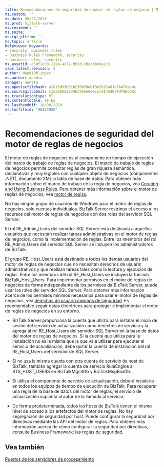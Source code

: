```yaml
---
title: Recomendaciones de seguridad del motor de reglas de negocio | Microsoft Docs
ms.custom: ''
ms.date: 09/27/2018
ms.prod: biztalk-server
ms.reviewer: ''
ms.suite: ''
ms.tgt_pltfrm: ''
ms.topic: article
helpviewer_keywords:
- security, business rules
- Business Rules Framework, security
- business rules, security
ms.assetid: d5df1cd0-112a-4c72-b95d-cbcd1bc6a2c3
caps.latest.revision: 8
author: MandiOhlinger
ms.author: mandia
manager: anneta
ms.openlocfilehash: 41815d53b31b2f0bf0ebf3e5626a61d76470ac4c
ms.sourcegitcommit: c1e83b63ae34bd586e6e0ccc914640efdf96bd4c
ms.translationtype: MT
ms.contentlocale: es-ES
ms.lasthandoff: 10/04/2018
ms.locfileid: "48423920"
---
```

# <a name="business-rule-engine-security-recommendations"></a>Recomendaciones de seguridad del motor de reglas de negocios
El motor de reglas de negocios es el componente en tiempo de ejecución del marco de trabajo de reglas de negocios. El marco de trabajo de reglas de negocios permite conectar reglas de gran riqueza semántica, declarativas y muy legibles con cualquier objeto de negocios (componentes .NET), documento XML o tabla de base de datos. Para obtener más información sobre el marco de trabajo de la regla de negocios, vea [Creating and Using Business Rules](../core/creating-and-using-business-rules.md). Para obtener más información sobre el motor de reglas de negocios, vea [motor de reglas](../core/rule-engine.md).  
  
 No hay ningún grupo de usuarios de Windows para el motor de reglas de negocios, solo cuentas individuales. BizTalk Server restringe el acceso a los recursos del motor de reglas de negocios con dos roles del servidor SQL Server:  
  
 El rol RE_Admin_Users del servidor SQL Server está destinada a aquellos usuarios que necesitan realizar tareas administrativas en el motor de reglas de negocios, como la implementación de reglas. Entre los miembros del rol RE_Admin_Users del servidor SQL Server se incluyen los administradores de BizTalk.  
  
 El grupo RE_Host_Users está destinado a todos los demás usuarios del motor de reglas de negocios que no necesitan derechos de usuario administrativos y que realizan tareas tales como la lectura y ejecución de reglas. Entre los miembros del rol RE_Host_Users se incluyen la función BizTalk_Host_Users. Para implementar permisos en el motor de reglas de negocios de forma independiente de los permisos de BizTalk Server, puede usar los roles del servidor SQL Server. Para obtener más información acerca de los permisos mínimos necesarios para usar el motor de reglas de negocios, vea [derechos de usuario mínimos de seguridad](../core/minimum-security-user-rights.md). Es recomendable seguir estas directrices para proteger e implementar el motor de reglas de negocios en su entorno.  
  
-   BizTalk Server proporciona la cuenta que utilizó para instalar el inicio de sesión del servicio de actualización como derechos de servicio y la agrega al rol RE_Host_Users del servidor SQL Server en la base de datos del motor de reglas de negocios. Si la cuenta que utiliza para la instalación no es la misma que la que va a utilizar para ejecutar el servicio de actualización, debe quitar la cuenta de instalación del rol RE_Host_Users del servidor de SQL Server.  

-   Si no usa la misma cuenta con otra cuenta de servicio de host de BizTalk, también agregar la cuenta de servicio RuleEngine a BTS_HOST_USERS en BizTalkMgmtDb y BizTalkMsgBoxDb.

-   Si utiliza el componente de servicio de actualización, deberá instalarlo en todos los equipos de tiempo de ejecución de BizTalk. Para recuperar una regla de la base de datos del motor de reglas, el servicio de actualización suplanta al autor de la llamada al servicio.  
  
-   De forma predeterminada, todos los hosts de BizTalk tienen el mismo nivel de acceso a los artefactos del motor de reglas. No hay segregación de seguridad por host. Puede configurar la seguridad por directivas mediante las API del motor de reglas. Para obtener más información acerca de cómo configurar la seguridad por directivas, consulte [Business Framework: las reglas de seguridad](../core/business-rules-framework-security.md).  
  
## <a name="see-also"></a>Vea también  
 [Puertos de los servidores de procesamiento](../core/ports-for-the-processing-servers.md)
